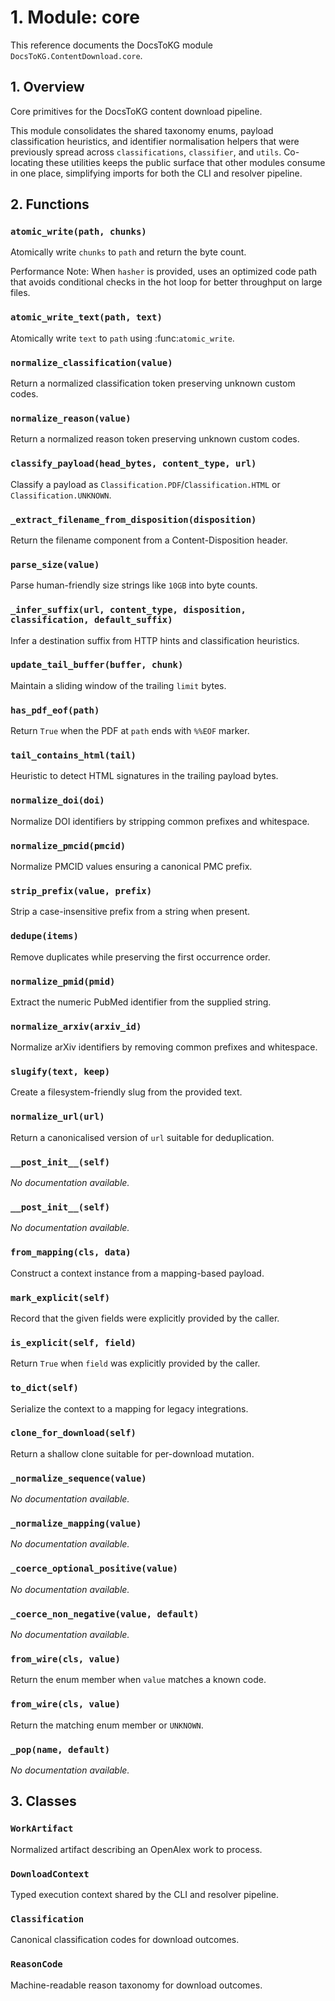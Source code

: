 # 1. Module: core

This reference documents the DocsToKG module ``DocsToKG.ContentDownload.core``.

## 1. Overview

Core primitives for the DocsToKG content download pipeline.

This module consolidates the shared taxonomy enums, payload classification
heuristics, and identifier normalisation helpers that were previously spread
across ``classifications``, ``classifier``, and ``utils``. Co-locating these
utilities keeps the public surface that other modules consume in one place,
simplifying imports for both the CLI and resolver pipeline.

## 2. Functions

### `atomic_write(path, chunks)`

Atomically write ``chunks`` to ``path`` and return the byte count.

Performance Note:
When ``hasher`` is provided, uses an optimized code path that avoids
conditional checks in the hot loop for better throughput on large files.

### `atomic_write_text(path, text)`

Atomically write ``text`` to ``path`` using :func:`atomic_write`.

### `normalize_classification(value)`

Return a normalized classification token preserving unknown custom codes.

### `normalize_reason(value)`

Return a normalized reason token preserving unknown custom codes.

### `classify_payload(head_bytes, content_type, url)`

Classify a payload as ``Classification.PDF``/``Classification.HTML`` or ``Classification.UNKNOWN``.

### `_extract_filename_from_disposition(disposition)`

Return the filename component from a Content-Disposition header.

### `parse_size(value)`

Parse human-friendly size strings like ``10GB`` into byte counts.

### `_infer_suffix(url, content_type, disposition, classification, default_suffix)`

Infer a destination suffix from HTTP hints and classification heuristics.

### `update_tail_buffer(buffer, chunk)`

Maintain a sliding window of the trailing ``limit`` bytes.

### `has_pdf_eof(path)`

Return ``True`` when the PDF at ``path`` ends with ``%%EOF`` marker.

### `tail_contains_html(tail)`

Heuristic to detect HTML signatures in the trailing payload bytes.

### `normalize_doi(doi)`

Normalize DOI identifiers by stripping common prefixes and whitespace.

### `normalize_pmcid(pmcid)`

Normalize PMCID values ensuring a canonical PMC prefix.

### `strip_prefix(value, prefix)`

Strip a case-insensitive prefix from a string when present.

### `dedupe(items)`

Remove duplicates while preserving the first occurrence order.

### `normalize_pmid(pmid)`

Extract the numeric PubMed identifier from the supplied string.

### `normalize_arxiv(arxiv_id)`

Normalize arXiv identifiers by removing common prefixes and whitespace.

### `slugify(text, keep)`

Create a filesystem-friendly slug from the provided text.

### `normalize_url(url)`

Return a canonicalised version of ``url`` suitable for deduplication.

### `__post_init__(self)`

*No documentation available.*

### `__post_init__(self)`

*No documentation available.*

### `from_mapping(cls, data)`

Construct a context instance from a mapping-based payload.

### `mark_explicit(self)`

Record that the given fields were explicitly provided by the caller.

### `is_explicit(self, field)`

Return ``True`` when ``field`` was explicitly provided by the caller.

### `to_dict(self)`

Serialize the context to a mapping for legacy integrations.

### `clone_for_download(self)`

Return a shallow clone suitable for per-download mutation.

### `_normalize_sequence(value)`

*No documentation available.*

### `_normalize_mapping(value)`

*No documentation available.*

### `_coerce_optional_positive(value)`

*No documentation available.*

### `_coerce_non_negative(value, default)`

*No documentation available.*

### `from_wire(cls, value)`

Return the enum member when ``value`` matches a known code.

### `from_wire(cls, value)`

Return the matching enum member or ``UNKNOWN``.

### `_pop(name, default)`

*No documentation available.*

## 3. Classes

### `WorkArtifact`

Normalized artifact describing an OpenAlex work to process.

### `DownloadContext`

Typed execution context shared by the CLI and resolver pipeline.

### `Classification`

Canonical classification codes for download outcomes.

### `ReasonCode`

Machine-readable reason taxonomy for download outcomes.
